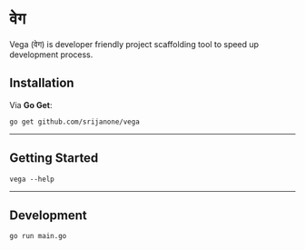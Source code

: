 # वेग

Vega (वेग) is developer friendly project scaffolding tool to speed up development process.


## Installation

Via **Go Get**:

```
go get github.com/srijanone/vega
```

---

## Getting Started

`vega --help`

---

## Development

`go run main.go`